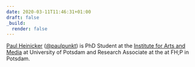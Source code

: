 ```yaml
---
date: 2020-03-11T11:46:31+01:00
draft: false
_build:
  render: false
---
```


<a href="http://paulheinicker.com/" rel="author">Paul Heinicker</a> (<a href="https://twitter.com/paulpunkt">@paulpunkt</a>) is PhD Student at the [Institute for Arts and Media](https://www.uni-potsdam.de/de/ikm) at University of Potsdam and Research Associate at the  at FH;P in Potsdam.
